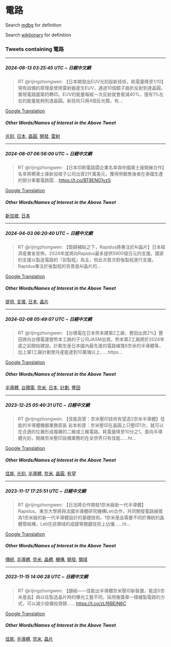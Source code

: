 # 電路

Search [mdbg](https://www.mdbg.net/chinese/dictionary?page=worddict&wdrst=0&wdqb=電路) for definition

Search [wiktionary](https://en.wiktionary.org/wiki/電路) for definition

### Tweets containing 電路

___
##### 2024-08-13 03:25:45 UTC ~ 日經中文網
> RT @rijingzhongwen: 【日本開發出EUV光刻設新技術，耗電量降至1/10】現有設備的原理是使用雷射器産生EUV，通過10個鏡子曲折反射到達晶圓，實現電路圖案的轉印。EUV的能量每經一次反射就會衰減40%，僅有1%左右的能量能夠到達晶圓。新技術只用4個反光鏡，有…

[Google Translation](https://translate.google.com/?hi=en&tab=TT&sl=zh-CN&tl=en&op=translate&text=RT+%40rijingzhongwen%3A+%E3%80%90%E6%97%A5%E6%9C%AC%E9%96%8B%E7%99%BC%E5%87%BAEUV%E5%85%89%E5%88%BB%E8%A8%AD%E6%96%B0%E6%8A%80%E8%A1%93%EF%BC%8C%E8%80%97%E9%9B%BB%E9%87%8F%E9%99%8D%E8%87%B31%2F10%E3%80%91%E7%8F%BE%E6%9C%89%E8%A8%AD%E5%82%99%E7%9A%84%E5%8E%9F%E7%90%86%E6%98%AF%E4%BD%BF%E7%94%A8%E9%9B%B7%E5%B0%84%E5%99%A8%E7%94%A3%E7%94%9FEUV%EF%BC%8C%E9%80%9A%E9%81%8E10%E5%80%8B%E9%8F%A1%E5%AD%90%E6%9B%B2%E6%8A%98%E5%8F%8D%E5%B0%84%E5%88%B0%E9%81%94%E6%99%B6%E5%9C%93%EF%BC%8C%E5%AF%A6%E7%8F%BE%E9%9B%BB%E8%B7%AF%E5%9C%96%E6%A1%88%E7%9A%84%E8%BD%89%E5%8D%B0%E3%80%82EUV%E7%9A%84%E8%83%BD%E9%87%8F%E6%AF%8F%E7%B6%93%E4%B8%80%E6%AC%A1%E5%8F%8D%E5%B0%84%E5%B0%B1%E6%9C%83%E8%A1%B0%E6%B8%9B40%25%EF%BC%8C%E5%83%85%E6%9C%891%25%E5%B7%A6%E5%8F%B3%E7%9A%84%E8%83%BD%E9%87%8F%E8%83%BD%E5%A4%A0%E5%88%B0%E9%81%94%E6%99%B6%E5%9C%93%E3%80%82%E6%96%B0%E6%8A%80%E8%A1%93%E5%8F%AA%E7%94%A84%E5%80%8B%E5%8F%8D%E5%85%89%E9%8F%A1%EF%BC%8C%E6%9C%89%E2%80%A6)
##### Other Words/Names of Interest in the Above Tweet
[光刻](光刻.md), [日本](日本.md), [晶圓](晶圓.md), [開發](開發.md), [雷射](雷射.md)
___
##### 2024-08-07 06:56:00 UTC ~ 日經中文網
> RT @rijingzhongwen: 【日本印刷電路闆企業名幸與中國奧士康開展合作】名幸將嚮奧士康新加坡子公司出資2仟萬美元，獲得併銷售後者在泰國生產的部分車載電路闆… https://t.co/BT8ENG1vzS

[Google Translation](https://translate.google.com/?hi=en&tab=TT&sl=zh-CN&tl=en&op=translate&text=RT+%40rijingzhongwen%3A+%E3%80%90%E6%97%A5%E6%9C%AC%E5%8D%B0%E5%88%B7%E9%9B%BB%E8%B7%AF%E9%97%86%E4%BC%81%E6%A5%AD%E5%90%8D%E5%B9%B8%E8%88%87%E4%B8%AD%E5%9C%8B%E5%A5%A7%E5%A3%AB%E5%BA%B7%E9%96%8B%E5%B1%95%E5%90%88%E4%BD%9C%E3%80%91%E5%90%8D%E5%B9%B8%E5%B0%87%E5%9A%AE%E5%A5%A7%E5%A3%AB%E5%BA%B7%E6%96%B0%E5%8A%A0%E5%9D%A1%E5%AD%90%E5%85%AC%E5%8F%B8%E5%87%BA%E8%B3%872%E4%BB%9F%E8%90%AC%E7%BE%8E%E5%85%83%EF%BC%8C%E7%8D%B2%E5%BE%97%E4%BD%B5%E9%8A%B7%E5%94%AE%E5%BE%8C%E8%80%85%E5%9C%A8%E6%B3%B0%E5%9C%8B%E7%94%9F%E7%94%A2%E7%9A%84%E9%83%A8%E5%88%86%E8%BB%8A%E8%BC%89%E9%9B%BB%E8%B7%AF%E9%97%86%E2%80%A6+https%3A%2F%2Ft.co%2FBT8ENG1vzS)
##### Other Words/Names of Interest in the Above Tweet
[新加坡](新加坡.md), [日本](日本.md)
___
##### 2024-04-03 06:20:40 UTC ~ 日經中文網
> RT @rijingzhongwen: 【鉅額補貼之下，Rapidus將專注於AI晶片】日本經濟産業省宣佈，2024年度將向Rapidus最多提供5900億日元的支援。國家的支援以製造電路的「前製程」為主，但此次首次對後製程進行支援。Rapidus專注於後製程的背景是AI晶片的…

[Google Translation](https://translate.google.com/?hi=en&tab=TT&sl=zh-CN&tl=en&op=translate&text=RT+%40rijingzhongwen%3A+%E3%80%90%E9%89%85%E9%A1%8D%E8%A3%9C%E8%B2%BC%E4%B9%8B%E4%B8%8B%EF%BC%8CRapidus%E5%B0%87%E5%B0%88%E6%B3%A8%E6%96%BCAI%E6%99%B6%E7%89%87%E3%80%91%E6%97%A5%E6%9C%AC%E7%B6%93%E6%BF%9F%E7%94%A3%E6%A5%AD%E7%9C%81%E5%AE%A3%E4%BD%88%EF%BC%8C2024%E5%B9%B4%E5%BA%A6%E5%B0%87%E5%90%91Rapidus%E6%9C%80%E5%A4%9A%E6%8F%90%E4%BE%9B5900%E5%84%84%E6%97%A5%E5%85%83%E7%9A%84%E6%94%AF%E6%8F%B4%E3%80%82%E5%9C%8B%E5%AE%B6%E7%9A%84%E6%94%AF%E6%8F%B4%E4%BB%A5%E8%A3%BD%E9%80%A0%E9%9B%BB%E8%B7%AF%E7%9A%84%E3%80%8C%E5%89%8D%E8%A3%BD%E7%A8%8B%E3%80%8D%E7%82%BA%E4%B8%BB%EF%BC%8C%E4%BD%86%E6%AD%A4%E6%AC%A1%E9%A6%96%E6%AC%A1%E5%B0%8D%E5%BE%8C%E8%A3%BD%E7%A8%8B%E9%80%B2%E8%A1%8C%E6%94%AF%E6%8F%B4%E3%80%82Rapidus%E5%B0%88%E6%B3%A8%E6%96%BC%E5%BE%8C%E8%A3%BD%E7%A8%8B%E7%9A%84%E8%83%8C%E6%99%AF%E6%98%AFAI%E6%99%B6%E7%89%87%E7%9A%84%E2%80%A6)
##### Other Words/Names of Interest in the Above Tweet
[提供](提供.md), [支援](支援.md), [日本](日本.md), [晶片](晶片.md)
___
##### 2024-02-08 05:49:07 UTC ~ 日經中文網
> RT @rijingzhongwen: 【台積電在日本熊本建第2工廠，豐田出資2%】豐田將向台積電運營熊本工廠的子公司JASM出資。熊本第2工廠將於2024年底之前開始建設。計劃生産日本國內最先進的電路線寬6奈米的半導體等，加上第1工廠計劃使月産能達到10萬塊以上……https…

[Google Translation](https://translate.google.com/?hi=en&tab=TT&sl=zh-CN&tl=en&op=translate&text=RT+%40rijingzhongwen%3A+%E3%80%90%E5%8F%B0%E7%A9%8D%E9%9B%BB%E5%9C%A8%E6%97%A5%E6%9C%AC%E7%86%8A%E6%9C%AC%E5%BB%BA%E7%AC%AC2%E5%B7%A5%E5%BB%A0%EF%BC%8C%E8%B1%90%E7%94%B0%E5%87%BA%E8%B3%872%25%E3%80%91%E8%B1%90%E7%94%B0%E5%B0%87%E5%90%91%E5%8F%B0%E7%A9%8D%E9%9B%BB%E9%81%8B%E7%87%9F%E7%86%8A%E6%9C%AC%E5%B7%A5%E5%BB%A0%E7%9A%84%E5%AD%90%E5%85%AC%E5%8F%B8JASM%E5%87%BA%E8%B3%87%E3%80%82%E7%86%8A%E6%9C%AC%E7%AC%AC2%E5%B7%A5%E5%BB%A0%E5%B0%87%E6%96%BC2024%E5%B9%B4%E5%BA%95%E4%B9%8B%E5%89%8D%E9%96%8B%E5%A7%8B%E5%BB%BA%E8%A8%AD%E3%80%82%E8%A8%88%E5%8A%83%E7%94%9F%E7%94%A3%E6%97%A5%E6%9C%AC%E5%9C%8B%E5%85%A7%E6%9C%80%E5%85%88%E9%80%B2%E7%9A%84%E9%9B%BB%E8%B7%AF%E7%B7%9A%E5%AF%AC6%E5%A5%88%E7%B1%B3%E7%9A%84%E5%8D%8A%E5%B0%8E%E9%AB%94%E7%AD%89%EF%BC%8C%E5%8A%A0%E4%B8%8A%E7%AC%AC1%E5%B7%A5%E5%BB%A0%E8%A8%88%E5%8A%83%E4%BD%BF%E6%9C%88%E7%94%A3%E8%83%BD%E9%81%94%E5%88%B010%E8%90%AC%E5%A1%8A%E4%BB%A5%E4%B8%8A%E2%80%A6%E2%80%A6https%E2%80%A6)
##### Other Words/Names of Interest in the Above Tweet
[半導體](半導體.md), [台積電](台積電.md), [奈米](奈米.md), [日本](日本.md), [計劃](計劃.md), [豐田](豐田.md)
___
##### 2023-12-25 05:40:31 UTC ~ 日經中文網
> RT @rijingzhongwen: 【佳能高管：奈米壓印技術有望造2奈米半導體】佳能的半導體機器業務部長 岩本和德：奈米壓印在晶圓上只壓印1次，就可以在合適的位置形成複雜的二維或三維電路。耗電量降至10分之1。面向半導體光刻，開展奈米壓印設備業務的在全世界只有佳能……ht…

[Google Translation](https://translate.google.com/?hi=en&tab=TT&sl=zh-CN&tl=en&op=translate&text=RT+%40rijingzhongwen%3A+%E3%80%90%E4%BD%B3%E8%83%BD%E9%AB%98%E7%AE%A1%EF%BC%9A%E5%A5%88%E7%B1%B3%E5%A3%93%E5%8D%B0%E6%8A%80%E8%A1%93%E6%9C%89%E6%9C%9B%E9%80%A02%E5%A5%88%E7%B1%B3%E5%8D%8A%E5%B0%8E%E9%AB%94%E3%80%91%E4%BD%B3%E8%83%BD%E7%9A%84%E5%8D%8A%E5%B0%8E%E9%AB%94%E6%A9%9F%E5%99%A8%E6%A5%AD%E5%8B%99%E9%83%A8%E9%95%B7+%E5%B2%A9%E6%9C%AC%E5%92%8C%E5%BE%B7%EF%BC%9A%E5%A5%88%E7%B1%B3%E5%A3%93%E5%8D%B0%E5%9C%A8%E6%99%B6%E5%9C%93%E4%B8%8A%E5%8F%AA%E5%A3%93%E5%8D%B01%E6%AC%A1%EF%BC%8C%E5%B0%B1%E5%8F%AF%E4%BB%A5%E5%9C%A8%E5%90%88%E9%81%A9%E7%9A%84%E4%BD%8D%E7%BD%AE%E5%BD%A2%E6%88%90%E8%A4%87%E9%9B%9C%E7%9A%84%E4%BA%8C%E7%B6%AD%E6%88%96%E4%B8%89%E7%B6%AD%E9%9B%BB%E8%B7%AF%E3%80%82%E8%80%97%E9%9B%BB%E9%87%8F%E9%99%8D%E8%87%B310%E5%88%86%E4%B9%8B1%E3%80%82%E9%9D%A2%E5%90%91%E5%8D%8A%E5%B0%8E%E9%AB%94%E5%85%89%E5%88%BB%EF%BC%8C%E9%96%8B%E5%B1%95%E5%A5%88%E7%B1%B3%E5%A3%93%E5%8D%B0%E8%A8%AD%E5%82%99%E6%A5%AD%E5%8B%99%E7%9A%84%E5%9C%A8%E5%85%A8%E4%B8%96%E7%95%8C%E5%8F%AA%E6%9C%89%E4%BD%B3%E8%83%BD%E2%80%A6%E2%80%A6ht%E2%80%A6)
##### Other Words/Names of Interest in the Above Tweet
[佳能](佳能.md), [光刻](光刻.md), [半導體](半導體.md), [奈米](奈米.md), [晶圓](晶圓.md), [有望](有望.md)
___
##### 2023-11-17 17:25:51 UTC ~ 日經中文網
> RT @rijingzhongwen: 【日法將合作開發1奈米級新一代半導體】Rapidus、東京大學將與法國半導體研究機構Leti合作，共同開發電路線寬為1奈米級的新一代半導體設計的基礎技術。1奈米産品需要不同於傳統的晶體管結構，Leti在該領域的成膜等關鍵技術上佔優……ht…

[Google Translation](https://translate.google.com/?hi=en&tab=TT&sl=zh-CN&tl=en&op=translate&text=RT+%40rijingzhongwen%3A+%E3%80%90%E6%97%A5%E6%B3%95%E5%B0%87%E5%90%88%E4%BD%9C%E9%96%8B%E7%99%BC1%E5%A5%88%E7%B1%B3%E7%B4%9A%E6%96%B0%E4%B8%80%E4%BB%A3%E5%8D%8A%E5%B0%8E%E9%AB%94%E3%80%91Rapidus%E3%80%81%E6%9D%B1%E4%BA%AC%E5%A4%A7%E5%AD%B8%E5%B0%87%E8%88%87%E6%B3%95%E5%9C%8B%E5%8D%8A%E5%B0%8E%E9%AB%94%E7%A0%94%E7%A9%B6%E6%A9%9F%E6%A7%8BLeti%E5%90%88%E4%BD%9C%EF%BC%8C%E5%85%B1%E5%90%8C%E9%96%8B%E7%99%BC%E9%9B%BB%E8%B7%AF%E7%B7%9A%E5%AF%AC%E7%82%BA1%E5%A5%88%E7%B1%B3%E7%B4%9A%E7%9A%84%E6%96%B0%E4%B8%80%E4%BB%A3%E5%8D%8A%E5%B0%8E%E9%AB%94%E8%A8%AD%E8%A8%88%E7%9A%84%E5%9F%BA%E7%A4%8E%E6%8A%80%E8%A1%93%E3%80%821%E5%A5%88%E7%B1%B3%E7%94%A3%E5%93%81%E9%9C%80%E8%A6%81%E4%B8%8D%E5%90%8C%E6%96%BC%E5%82%B3%E7%B5%B1%E7%9A%84%E6%99%B6%E9%AB%94%E7%AE%A1%E7%B5%90%E6%A7%8B%EF%BC%8CLeti%E5%9C%A8%E8%A9%B2%E9%A0%98%E5%9F%9F%E7%9A%84%E6%88%90%E8%86%9C%E7%AD%89%E9%97%9C%E9%8D%B5%E6%8A%80%E8%A1%93%E4%B8%8A%E4%BD%94%E5%84%AA%E2%80%A6%E2%80%A6ht%E2%80%A6)
##### Other Words/Names of Interest in the Above Tweet
[傳統](傳統.md), [半導體](半導體.md), [奈米](奈米.md), [晶體](晶體.md), [機構](機構.md), [開發](開發.md), [領域](領域.md)
___
##### 2023-11-15 14:06:28 UTC ~ 日經中文網
> RT @rijingzhongwen: 【鏈結——佳能出半導體奈米壓印新裝置，能造5奈米産品】與以往製造晶片時的曝光工藝不同，採用像蓋章一樣繪製電路的方式，可以減少設備投資額…… https://t.co/zLf6BEiN6C

[Google Translation](https://translate.google.com/?hi=en&tab=TT&sl=zh-CN&tl=en&op=translate&text=RT+%40rijingzhongwen%3A+%E3%80%90%E9%8F%88%E7%B5%90%E2%80%94%E2%80%94%E4%BD%B3%E8%83%BD%E5%87%BA%E5%8D%8A%E5%B0%8E%E9%AB%94%E5%A5%88%E7%B1%B3%E5%A3%93%E5%8D%B0%E6%96%B0%E8%A3%9D%E7%BD%AE%EF%BC%8C%E8%83%BD%E9%80%A05%E5%A5%88%E7%B1%B3%E7%94%A3%E5%93%81%E3%80%91%E8%88%87%E4%BB%A5%E5%BE%80%E8%A3%BD%E9%80%A0%E6%99%B6%E7%89%87%E6%99%82%E7%9A%84%E6%9B%9D%E5%85%89%E5%B7%A5%E8%97%9D%E4%B8%8D%E5%90%8C%EF%BC%8C%E6%8E%A1%E7%94%A8%E5%83%8F%E8%93%8B%E7%AB%A0%E4%B8%80%E6%A8%A3%E7%B9%AA%E8%A3%BD%E9%9B%BB%E8%B7%AF%E7%9A%84%E6%96%B9%E5%BC%8F%EF%BC%8C%E5%8F%AF%E4%BB%A5%E6%B8%9B%E5%B0%91%E8%A8%AD%E5%82%99%E6%8A%95%E8%B3%87%E9%A1%8D%E2%80%A6%E2%80%A6+https%3A%2F%2Ft.co%2FzLf6BEiN6C)
##### Other Words/Names of Interest in the Above Tweet
[佳能](佳能.md), [半導體](半導體.md), [奈米](奈米.md), [晶片](晶片.md)
